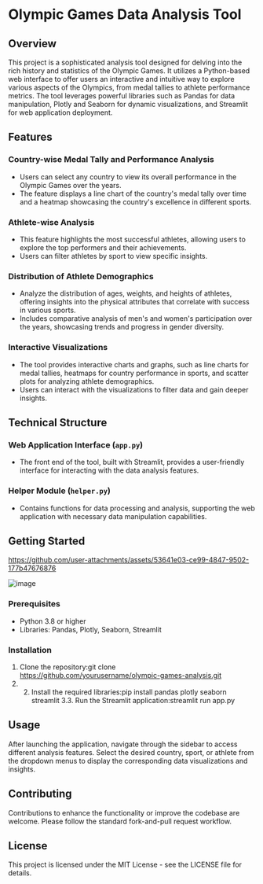 # Olympic Games Data Analysis Tool

## Overview
This project is a sophisticated analysis tool designed for delving into the rich history and statistics of the Olympic Games. It utilizes a Python-based web interface to offer users an interactive and intuitive way to explore various aspects of the Olympics, from medal tallies to athlete performance metrics. The tool leverages powerful libraries such as Pandas for data manipulation, Plotly and Seaborn for dynamic visualizations, and Streamlit for web application deployment.

## Features

### Country-wise Medal Tally and Performance Analysis
- Users can select any country to view its overall performance in the Olympic Games over the years.
- The feature displays a line chart of the country's medal tally over time and a heatmap showcasing the country's excellence in different sports.

### Athlete-wise Analysis
- This feature highlights the most successful athletes, allowing users to explore the top performers and their achievements.
- Users can filter athletes by sport to view specific insights.

### Distribution of Athlete Demographics
- Analyze the distribution of ages, weights, and heights of athletes, offering insights into the physical attributes that correlate with success in various sports.
- Includes comparative analysis of men's and women's participation over the years, showcasing trends and progress in gender diversity.

### Interactive Visualizations
- The tool provides interactive charts and graphs, such as line charts for medal tallies, heatmaps for country performance in sports, and scatter plots for analyzing athlete demographics.
- Users can interact with the visualizations to filter data and gain deeper insights.

## Technical Structure

### Web Application Interface (`app.py`)
- The front end of the tool, built with Streamlit, provides a user-friendly interface for interacting with the data analysis features.

### Helper Module (`helper.py`)
- Contains functions for data processing and analysis, supporting the web application with necessary data manipulation capabilities.

## Getting Started


https://github.com/user-attachments/assets/53641e03-ce99-4847-9502-177b47676876

![image](https://github.com/user-attachments/assets/171ab5d2-e04d-4297-ba5b-e4da6c8c07b0)

### Prerequisites
- Python 3.8 or higher
- Libraries: Pandas, Plotly, Seaborn, Streamlit

### Installation
1. Clone the repository:git clone https://github.com/yourusername/olympic-games-analysis.git
2. 2. Install the required libraries:pip install pandas plotly seaborn streamlit
   3.3. Run the Streamlit application:streamlit run app.py
## Usage
After launching the application, navigate through the sidebar to access different analysis features. Select the desired country, sport, or athlete from the dropdown menus to display the corresponding data visualizations and insights.

## Contributing
Contributions to enhance the functionality or improve the codebase are welcome. Please follow the standard fork-and-pull request workflow.

## License
This project is licensed under the MIT License - see the LICENSE file for details.
